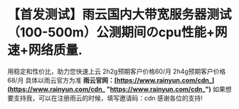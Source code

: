 # 【首发测试】雨云国内大带宽服务器测试（100-500m）公测期间のcpu性能+网速+网络质量.
用稳定和性价比，助力您快速上云
2h2g预期客户价格60/月
2h4g预期客户价格68/月
具体以雨云官方为准
**雨云官网：[https://www.rainyun.com/cdn_](https://www.rainyun.com/cdn_ "https://www.rainyun.com/cdn_")**
如果想要支持我，可以在注册雨云的时候，填写邀请码：cdn
感谢各位的支持!
